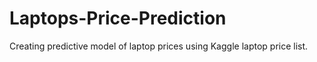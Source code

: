 # Laptops-Price-Prediction
Creating predictive model of laptop prices using Kaggle laptop price list. 
